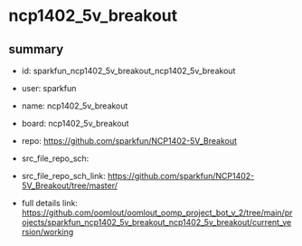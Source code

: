 # ncp1402_5v_breakout
 
## summary 
* id: sparkfun_ncp1402_5v_breakout_ncp1402_5v_breakout
* user: sparkfun
* name: ncp1402_5v_breakout
* board: ncp1402_5v_breakout
* repo: https://github.com/sparkfun/NCP1402-5V_Breakout



* src_file_repo_sch: 
* src_file_repo_sch_link: https://github.com/sparkfun/NCP1402-5V_Breakout/tree/master/
* full details link: https://github.com/oomlout/oomlout_oomp_project_bot_v_2/tree/main/projects/sparkfun_ncp1402_5v_breakout_ncp1402_5v_breakout/current_version/working  







